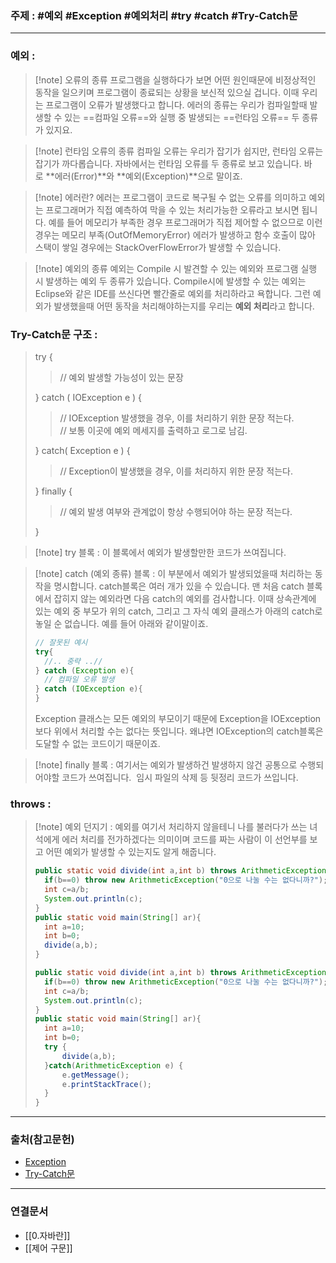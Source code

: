 ### 주제 : #예외 #Exception #예외처리 #try #catch #Try-Catch문 

___

### 예외 : 

>[!note] 오류의 종류
> 프로그램을 실행하다가 보면 어떤 원인때문에 비정상적인 동작을 일으키며 프로그램이 종료되는 상황을 보신적 있으실 겁니다. 이때 우리는 프로그램이 오류가 발생했다고 합니다.
> 에러의 종류는 우리가 컴파일할때 발생할 수 있는 ==컴파일 오류==와 실행 중 발생되는 ==런타임 오류== 두 종류가 있지요.

>[!note] 런타임 오류의 종류 
> 컴파일 오류는 우리가 잡기가 쉽지만, 런타임 오류는 잡기가 까다롭습니다. 
> 자바에서는 런타임 오류를 두 종류로 보고 있습니다. 바로 **에러(Error)**와 **예외(Exception)**으로 말이죠. 

>[!note] 에러란?
> 에러는 프로그램이 코드로 복구될 수 없는 오류를 의미하고 예외는 프로그래머가 직접 예측하여 막을 수 있는 처리가능한 오류라고 보시면 됩니다. 
> 예를 들어 메모리가 부족한 경우 프로그래머가 직접 제어할 수 없으므로 이런 경우는 메모리 부족(OutOfMemoryError) 에러가 발생하고 함수 호출이 많아 스택이 쌓일 경우에는 StackOverFlowError가 발생할 수 있습니다.

>[!note] 예외의 종류
> 예외는 Compile 시 발견할 수 있는 예외와 프로그램 실행 시 발생하는 예외 두 종류가 있습니다. 
> Compile시에 발생할 수 있는 예외는 Eclipse와 같은 IDE를 쓰신다면 빨간줄로 예외를 처리하라고 욕합니다.
> 그런 예외가 발생했을때 어떤 동작을 처리해야하는지를 우리는 **예외 처리**라고 합니다.

### Try-Catch문 구조 : 

>try { 
>> // 예외 발생할 가능성이 있는 문장 
>
> } catch ( IOException e ) { 
> >// IOException 발생했을 경우, 이를 처리하기 위한 문장 적는다.  
> >// 보통 이곳에 예외 메세지를 출력하고 로그로 남김. 
>
> } catch( Exception e ) { 
>> // Exception이 발생했을 경우, 이를 처리하지 위한 문장 적는다. 
>
> } finally { 
>> // 예외 발생 여부와 관계없이 항상 수행되어야 하는 문장 적는다.
>
> }

>[!note] try 블록 :
> 이 블록에서 예외가 발생할만한 코드가 쓰여집니다. 

>[!note] catch (예외 종류) 블록 : 
> 이 부분에서 예외가 발생되었을때 처리하는 동작을 명시합니다.
> catch블록은 여러 개가 있을 수 있습니다. 
> 맨 처음 catch 블록에서 잡히지 않는 예외라면 다음 catch의 예외를 검사합니다. 이때 상속관계에 있는 예외 중 부모가 위의 catch, 그리고 그 자식 예외 클래스가 아래의 catch로 놓일 순 없습니다. 
> 예를 들어 아래와 같이말이죠.
> ``` java
> // 잘못된 예시
> try{
> 	//.. 중략 ..//
> } catch (Exception e){
> 	// 컴파일 오류 발생
> } catch (IOException e){
> }
>```
>
> Exception 클래스는 모든 예외의 부모이기 때문에 Exception을 IOException보다 위에서 처리할 수는 없다는 뜻입니다. 왜냐면 IOException의 catch블록은 도달할 수 없는 코드이기 때문이죠.

>[!note] finally 블록 : 
> 여기서는 예외가 발생하건 발생하지 않건 공통으로 수행되어야할 코드가 쓰여집니다.  임시 파일의 삭제 등 뒷정리 코드가 쓰입니다.

### throws : 

>[!note] 예외 던지기 : 
> 예외를 여기서 처리하지 않을테니 나를 불러다가 쓰는 녀석에게 에러 처리를 전가하겠다는 의미이며 코드를 짜는 사람이 이 선언부를 보고 어떤 예외가 발생할 수 있는지도 알게 해줍니다. 
>``` java
>public static void divide(int a,int b) throws ArithmeticException {
>	if(b==0) throw new ArithmeticException("0으로 나눌 수는 없다니까?"); 
>	int c=a/b;
>	System.out.println(c);
>}
>public static void main(String[] ar){
>	int a=10;
>	int b=0;
>	divide(a,b);
>}
>```
> 
>``` java
>public static void divide(int a,int b) throws ArithmeticException {
>	if(b==0) throw new ArithmeticException("0으로 나눌 수는 없다니까?");
>	int c=a/b;
>	System.out.println(c);
>}
>public static void main(String[] ar){
>	int a=10;
>	int b=0;
>	try {
>		divide(a,b);
>	}catch(ArithmeticException e) {
>		e.getMessage();
>		e.printStackTrace();
>	}
>}
>```

___

### 출처(참고문헌)

- [Exception](https://reakwon.tistory.com/155)
- [Try-Catch문](https://cheershennah.tistory.com/147)

___

### 연결문서

- [[0.자바란]]
- [[제어  구문]]
